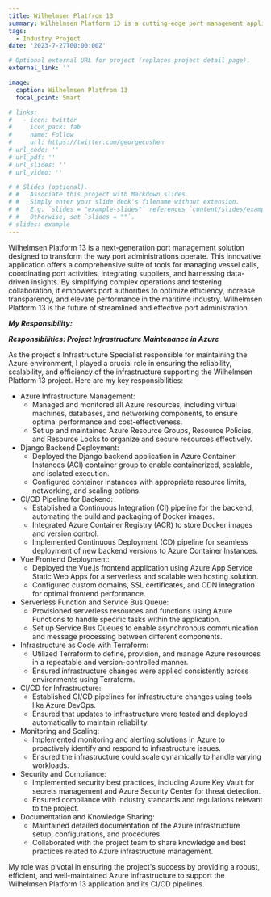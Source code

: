 ```yaml
---
title: Wilhelmsen Platfrom 13
summary: Wilhelmsen Platform 13 is a cutting-edge port management application that revolutionizes how port authorities and operators handle vessel calls, port logistics, suppliers, and activities. Streamlining operations, enhancing collaboration, and providing data-driven insights, it is the future of efficient and transparent port administration.
tags:
  - Industry Project
date: '2023-7-27T00:00:00Z'

# Optional external URL for project (replaces project detail page).
external_link: ''

image:
  caption: Wilhelmsen Platfrom 13
  focal_point: Smart

# links:
#   - icon: twitter
#     icon_pack: fab
#     name: Follow
#     url: https://twitter.com/georgecushen
# url_code: ''
# url_pdf: ''
# url_slides: ''
# url_video: ''

# # Slides (optional).
# #   Associate this project with Markdown slides.
# #   Simply enter your slide deck's filename without extension.
# #   E.g. `slides = "example-slides"` references `content/slides/example-slides.md`.
# #   Otherwise, set `slides = ""`.
# slides: example
---
```

Wilhelmsen Platform 13 is a next-generation port management solution designed to transform the way port administrations operate. This innovative application offers a comprehensive suite of tools for managing vessel calls, coordinating port activities, integrating suppliers, and harnessing data-driven insights. By simplifying complex operations and fostering collaboration, it empowers port authorities to optimize efficiency, increase transparency, and elevate performance in the maritime industry. Wilhelmsen Platform 13 is the future of streamlined and effective port administration.

***My Responsibility:***

***Responsibilities: Project Infrastructure Maintenance in Azure***

As the project's Infrastructure Specialist responsible for maintaining the Azure environment, I played a crucial role in ensuring the reliability, scalability, and efficiency of the infrastructure supporting the Wilhelmsen Platform 13 project. Here are my key responsibilities:

- Azure Infrastructure Management:
    - Managed and monitored all Azure resources, including virtual machines, databases, and networking components, to ensure optimal performance and cost-effectiveness.
    - Set up and maintained Azure Resource Groups, Resource Policies, and Resource Locks to organize and secure resources effectively.
- Django Backend Deployment:
    - Deployed the Django backend application in Azure Container Instances (ACI) container group to enable containerized, scalable, and isolated execution.
    - Configured container instances with appropriate resource limits, networking, and scaling options.
- CI/CD Pipeline for Backend:
    - Established a Continuous Integration (CI) pipeline for the backend, automating the build and packaging of Docker images.
    - Integrated Azure Container Registry (ACR) to store Docker images and version control.
    - Implemented Continuous Deployment (CD) pipeline for seamless deployment of new backend versions to Azure Container Instances.
-  Vue Frontend Deployment:
    - Deployed the Vue.js frontend application using Azure App Service Static Web Apps for a serverless and scalable web hosting solution.
    - Configured custom domains, SSL certificates, and CDN integration for optimal frontend performance.
- Serverless Function and Service Bus Queue:
    - Provisioned serverless resources and functions using Azure Functions to handle specific tasks within the application.
    - Set up Service Bus Queues to enable asynchronous communication and message processing between different components.
- Infrastructure as Code with Terraform:
    - Utilized Terraform to define, provision, and manage Azure resources in a repeatable and version-controlled manner.
    - Ensured infrastructure changes were applied consistently across environments using Terraform.
- CI/CD for Infrastructure:
    - Established CI/CD pipelines for infrastructure changes using tools like Azure DevOps.
    - Ensured that updates to infrastructure were tested and deployed automatically to maintain reliability.
- Monitoring and Scaling:
    - Implemented monitoring and alerting solutions in Azure to proactively identify and respond to infrastructure issues.
    - Ensured the infrastructure could scale dynamically to handle varying workloads.
- Security and Compliance:
    - Implemented security best practices, including Azure Key Vault for secrets management and Azure Security Center for threat detection.
    - Ensured compliance with industry standards and regulations relevant to the project.
- Documentation and Knowledge Sharing:
    - Maintained detailed documentation of the Azure infrastructure setup, configurations, and procedures.
    - Collaborated with the project team to share knowledge and best practices related to Azure infrastructure management.

My role was pivotal in ensuring the project's success by providing a robust, efficient, and well-maintained Azure infrastructure to support the Wilhelmsen Platform 13 application and its CI/CD pipelines.
